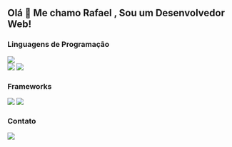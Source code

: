 ## Olá 👋 Me chamo Rafael , Sou um Desenvolvedor Web!

### Linguagens de Programação
  
<div>
   <a href="https://github.com/RafaDRF/nodeJS-rest">
    <img src="https://img.shields.io/badge/JavaScript-323330?style=for-the-badge&logo=javascript&logoColor=F7DF1E"> 
  </a>
<div/>
<img src="https://img.shields.io/badge/Python-3776AB?style=for-the-badge&logo=python&logoColor=white">
 
<img src="https://img.shields.io/badge/Ruby-CC342D?style=for-the-badge&logo=ruby&logoColor=white"> 

### Frameworks
<img src="https://img.shields.io/badge/Vue.js-35495E?style=for-the-badge&logo=vue.js&logoColor=4FC08D"> 
<img src="https://img.shields.io/badge/Ruby_on_Rails-CC0000?style=for-the-badge&logo=ruby-on-rails&logoColor=white"> 

### Contato
<div>
  <a href="https://www.linkedin.com/in/rafael-dutra-ribas/" ><img src="https://img.shields.io/badge/LinkedIn-0077B5?style=for-the-badge&logo=linkedin&logoColor=white"><a/> 
<div/>
